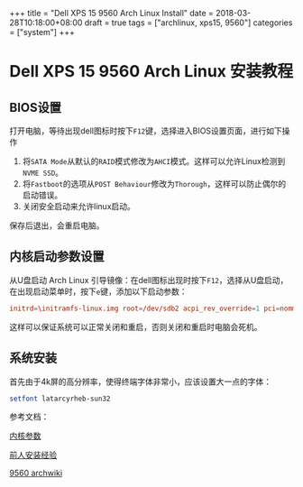 +++
title = "Dell XPS 15 9560 Arch Linux Install"
date = 2018-03-28T10:18:00+08:00
draft = true
tags = ["archlinux, xps15, 9560"]
categories = ["system"]
+++

# Dell XPS 15 9560 Arch Linux 安装教程

## BIOS设置


打开电脑，等待出现dell图标时按下`F12`键，选择进入BIOS设置页面，进行如下操作

1. 将`SATA Mode`从默认的`RAID`模式修改为`AHCI`模式。这样可以允许Linux检测到`NVME SSD`。
2. 将`Fastboot`的选项从`POST Behaviour`修改为`Thorough`，这样可以防止偶尔的启动错误。
3. 关闭安全启动来允许linux启动。

保存后退出，会重启电脑。

## 内核启动参数设置

从U盘启动 Arch Linux 引导镜像：在dell图标出现时按下`F12`，选择从U盘启动，在出现启动菜单时，按下`e`键，添加以下启动参数：

```conf
initrd=\initramfs-linux.img root=/dev/sdb2 acpi_rev_override=1 pci=nommconf nouveau.modeset=0
```

这样可以保证系统可以正常关闭和重启，否则关闭和重启时电脑会死机。

## 系统安装

首先由于4k屏的高分辨率，使得终端字体非常小，应该设置大一点的字体：

```bash
setfont latarcyrheb-sun32
```



参考文档：

[内核参数](https://wiki.archlinux.org/index.php/Kernel_parameters#systemd-boot)

[前人安装经验](https://github.com/grobgl/arch-linux-setup/blob/master/install.txt)

[9560 archwiki](https://wiki.archlinux.org/index.php/Dell_XPS_15_9560#Suspend_and_Hibernate)
